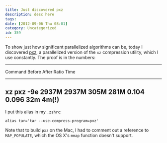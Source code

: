 ```yaml
---
title: Just discovered pxz
description: desc here
tags: 
date: [2012-09-06 Thu 08:01]
category: Uncategorized
id: 359
---
```


To show just how significant parallelized algorithms can be, today I discovered [pxz](http://jnovy.fedorapeople.org/pxz/), a parallelized version of the `xz` compression utility, which I use constantly. The proof is in the numbers:

  --------------------------------------------------------------------------
  Command
  Before
  After
  Ratio
  Time
  -------------- -------------- -------------- -------------- --------------
  xz             pxz -9e
  2937M          2937M
  305M           281M
  0.104          0.096
  32m            4m(!)
  --------------------------------------------------------------------------

I put this alias in my `.zshrc`:

    alias tar='tar --use-compress-program=pxz'

Note that to build `pxz` on the Mac, I had to comment out a reference to `MAP_POPULATE`, which the OS X's `mmap` function doesn't support.

